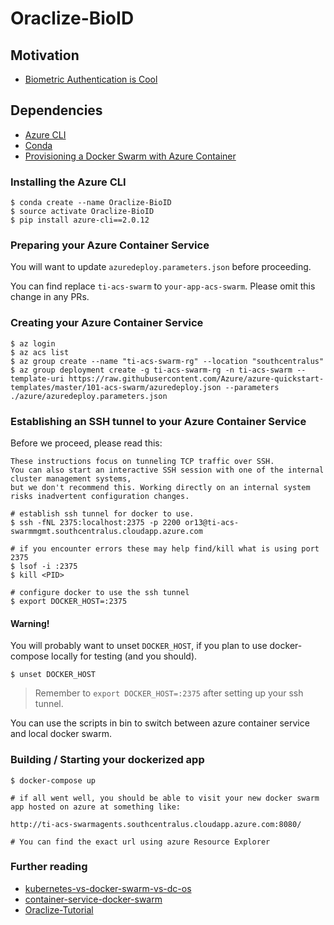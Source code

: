 # Oraclize-BioID

## Motivation

* [Biometric Authentication is Cool](https://playground.bioid.com/ExploreBiometrics)

## Dependencies

* [Azure CLI](https://github.com/Azure/azure-cli)
* [Conda](https://www.continuum.io/downloads)
* [Provisioning a Docker Swarm with Azure Container ](https://www.youtube.com/watch?v=DPpQcmIM9Gs)


### Installing the Azure CLI

```
$ conda create --name Oraclize-BioID
$ source activate Oraclize-BioID
$ pip install azure-cli==2.0.12
```

### Preparing your Azure Container Service

You will want to update `azuredeploy.parameters.json` before proceeding.

You can find replace `ti-acs-swarm` to `your-app-acs-swarm`. Please omit this change in any PRs.


### Creating your Azure Container Service

```
$ az login
$ az acs list
$ az group create --name "ti-acs-swarm-rg" --location "southcentralus"
$ az group deployment create -g ti-acs-swarm-rg -n ti-acs-swarm --template-uri https://raw.githubusercontent.com/Azure/azure-quickstart-templates/master/101-acs-swarm/azuredeploy.json --parameters ./azure/azuredeploy.parameters.json
```

### Establishing an SSH tunnel to your Azure Container Service

Before we proceed, please read this:

```
These instructions focus on tunneling TCP traffic over SSH. 
You can also start an interactive SSH session with one of the internal cluster management systems, 
but we don't recommend this. Working directly on an internal system risks inadvertent configuration changes.
```

```
# establish ssh tunnel for docker to use.
$ ssh -fNL 2375:localhost:2375 -p 2200 or13@ti-acs-swarmmgmt.southcentralus.cloudapp.azure.com

# if you encounter errors these may help find/kill what is using port 2375
$ lsof -i :2375
$ kill <PID>

# configure docker to use the ssh tunnel
$ export DOCKER_HOST=:2375
```

#### Warning!

You will probably want to unset `DOCKER_HOST`, if you plan to use docker-compose locally for testing (and you should).

```
$ unset DOCKER_HOST
```

> Remember to `export DOCKER_HOST=:2375` after setting up your ssh tunnel.

You can use the scripts in bin to switch between azure container service and local docker swarm.

### Building / Starting your dockerized app

```
$ docker-compose up

# if all went well, you should be able to visit your new docker swarm app hosted on azure at something like:

http://ti-acs-swarmagents.southcentralus.cloudapp.azure.com:8080/

# You can find the exact url using azure Resource Explorer

```

### Further reading

* [kubernetes-vs-docker-swarm-vs-dc-os](https://blog.netsil.com/kubernetes-vs-docker-swarm-vs-dc-os-may-2017-orchestrator-shootout-fdc59c28ec16)
* [container-service-docker-swarm](https://docs.microsoft.com/en-us/azure/container-service/dcos-swarm/container-service-docker-swarm)
* [Oraclize-Tutorial](https://github.com/johnhckuo/Oraclize-Tutorial)

